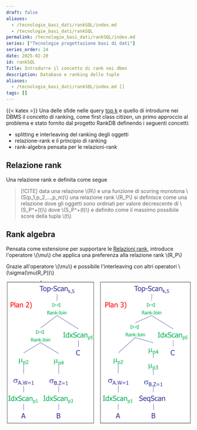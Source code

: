 ```yaml
---
draft: false
aliases:
  - /tecnologie_basi_dati/rankSQL/index.md
  - /tecnologie_basi_dati/rankSQL
permalink: /tecnologie_basi_dati/rankSQL/index.md
series: ["Tecnologie progettazione basi di dati"]
series_order: 24
date: 2025-02-20
id: rankSQL
Title: Introdurre il concetto di rank nei dbms
description: Database e ranking delle tuple
aliases:
  - /tecnologie_basi_dati/rankSQL/index.md []
tags: []
---
```


{{< katex >}}
Una delle sfide nelle query [top k](/tecnologie_basi_dati/top_k_queries) e quello  di introdurre nei DBMS il concetto di ranking, come first class citizen, un primo approccio al problema e stato fornito dal progetto RankDB definendo i seguenti concetti:

- splitting e interleaving del ranking degli oggetti
- relazione-rank e il principio di ranking
- rank-algebra pensata per le relazioni-rank

## Relazione rank

Una relazione rank e definita come segue

>[!CITE] data una relazione \\(R\\) e una funzione di scoring monotona \\(S(p_1,p_2,...,p_m)\\)  una relazione rank  \\(R_P\\) si definisce come una relazione dove gli oggetti sono ordinati per valore decrescente di \\(S_P^+(t)\\) dove \\(S_P^+(t)\\) e definito come il massimo possibile score della tupla \\(t\\)

## Rank algebra

Pensata come estensione per supportare le [Relazioni rank](#relazione-rank), introduce l'operatore \\(\mu\\) che applica una preferenza alla relazione rank \\(R_P\\)

Grazie all'operatore \\(\mu\\) e possibile l'interleaving con altri operatori \\(\sigma(\mu(R_P))\\)

![](operatore_mu.png)

